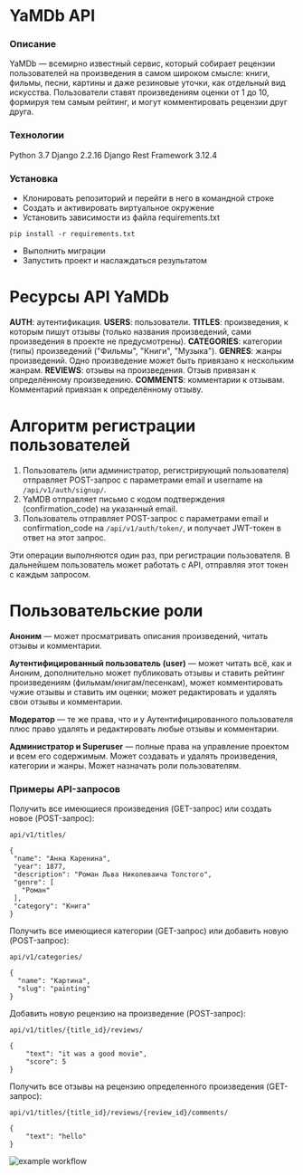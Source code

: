 # YaMDb API
### Описание
YaMDb — всемирно известный сервис, который собирает рецензии пользователей на произведения в самом широком смысле: книги, фильмы, песни, картины и даже резиновые уточки, как отдельный вид искусства. Пользователи ставят произведениям оценки от 1 до 10, формируя тем самым рейтинг, и могут комментировать рецензии друг друга.

### Технологии
Python 3.7
Django 2.2.16
Django Rest Framework 3.12.4

### Установка
- Клонировать репозиторий и перейти в него в командной строке
- Cоздать и активировать виртуальное окружение
- Установить зависимости из файла requirements.txt
```
pip install -r requirements.txt
```
- Выполнить миграции
- Запустить проект и наслаждаться результатом


# Ресурсы API YaMDb

**AUTH**: аутентификация.
**USERS**: пользователи.
**TITLES**: произведения, к которым пишут отзывы (только названия произведений, сами произведения в проекте не предусмотрены).
**CATEGORIES**: категории (типы) произведений ("Фильмы", "Книги", "Музыка").
**GENRES**: жанры произведений. Одно произведение может быть привязано к нескольким жанрам.
**REVIEWS**: отзывы на произведения. Отзыв привязан к определённому произведению.
**COMMENTS**: комментарии к отзывам. Комментарий привязан к определённому отзыву.

# Алгоритм регистрации пользователей
1. Пользователь (или администратор, регистрирующий пользователя) отправляет POST-запрос с параметрами email и username на `/api/v1/auth/signup/`.
2. YaMDB отправляет письмо с кодом подтверждения (confirmation_code) на указанный email.
3. Пользователь отправляет POST-запрос с параметрами email и confirmation_code на `/api/v1/auth/token/`, и получает JWT-токен в ответ на этот запрос.

Эти операции выполняются один раз, при регистрации пользователя. В дальнейшем пользователь может работать с API, отправляя этот токен с каждым запросом.


# Пользовательские роли

**Аноним** — может просматривать описания произведений, читать отзывы и комментарии.



**Аутентифицированный пользователь (user)** — может читать всё, как и Аноним, дополнительно может публиковать отзывы и ставить рейтинг произведениям (фильмам/книгам/песенкам), может комментировать чужие отзывы и ставить им оценки; может редактировать и удалять свои отзывы и комментарии.



**Модератор** — те же права, что и у Аутентифицированного пользователя плюс право удалять и редактировать любые отзывы и комментарии.



**Администратор и Superuser** — полные права на управление проектом и всем его содержимым. Может создавать и удалять произведения, категории и жанры. Может назначать роли пользователям.
### Примеры API-запросов
Получить все имеющиеся произведения (GET-запрос) или создать новое (POST-запрос):
 ```
api/v1/titles/

{
  "name": "Анна Каренина",
  "year": 1877,
  "description": "Роман Льва Николеваича Толстого",
  "genre": [
    "Роман"
  ],
  "category": "Книга"
}
```
Получить все имеющиеся категории (GET-запрос) или добавить новую (POST-запрос):
```
api/v1/categories/

{
  "name": "Картина",
  "slug": "painting"
}
```
 Добавить новую рецензию на произведение (POST-запрос):
```
api/v1/titles/{title_id}/reviews/

{
    "text": "it was a good movie",
    "score": 5
}
```
Получить все отзывы на рецензию определенного произведения (GET-запрос):
```
api/v1/titles/{title_id}/reviews/{review_id}/comments/

{
    "text": "hello"
}
```
![example workflow](https://github.com/maks-pavlenkov/yamdb_final/blob/master/.github/workflows/yamdb_workflow.yml/badge.svg?)